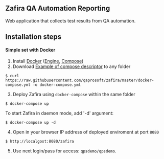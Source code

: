 ## Zafira QA Automation Reporting

Web application that collects test results from QA automation.

## Installation steps

#### Simple set with Docker

1. Install [Docker](https://docs.docker.com/engine/installation/) ([Engine](https://docs.docker.com/engine/installation/), [Compose](https://docs.docker.com/compose/install/))
2. Download [Example of compose descriptor](https://raw.githubusercontent.com/qaprosoft/zafira/master/docker-compose.yml) to any folder

  ```Shell
  $ curl https://raw.githubusercontent.com/qaprosoft/zafira/master/docker-compose.yml -o docker-compose.yml
  ```
3. Deploy Zafira using `docker-compose` within the same folder

  ```Shell
  $ docker-compose up
  ```
To start Zafira in daemon mode, add '-d' argument:
  ```Shell
  $ docker-compose up -d
  ```  
4. Open in your browser IP address of deployed enviroment at port `8080`

  ```
  $ http://localgost:8080/zafira
  ```
5. Use next login/pass for access: `qpsdemo/qpsdemo`.
